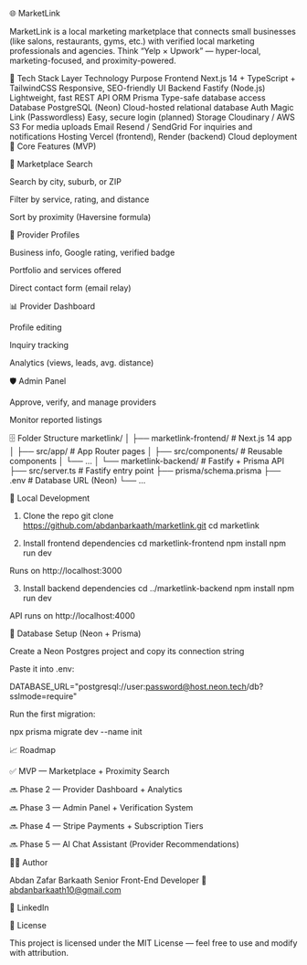 🌐 MarketLink

MarketLink is a local marketing marketplace that connects small businesses (like salons, restaurants, gyms, etc.) with verified local marketing professionals and agencies.
Think “Yelp × Upwork” — hyper-local, marketing-focused, and proximity-powered.

🚀 Tech Stack
Layer	Technology	Purpose
Frontend	Next.js 14 + TypeScript + TailwindCSS	Responsive, SEO-friendly UI
Backend	Fastify (Node.js)	Lightweight, fast REST API
ORM	Prisma	Type-safe database access
Database	PostgreSQL (Neon)	Cloud-hosted relational database
Auth	Magic Link (Passwordless)	Easy, secure login (planned)
Storage	Cloudinary / AWS S3	For media uploads
Email	Resend / SendGrid	For inquiries and notifications
Hosting	Vercel (frontend), Render (backend)	Cloud deployment
🧩 Core Features (MVP)

📍 Marketplace Search

Search by city, suburb, or ZIP

Filter by service, rating, and distance

Sort by proximity (Haversine formula)

👤 Provider Profiles

Business info, Google rating, verified badge

Portfolio and services offered

Direct contact form (email relay)

📊 Provider Dashboard

Profile editing

Inquiry tracking

Analytics (views, leads, avg. distance)

🛡️ Admin Panel

Approve, verify, and manage providers

Monitor reported listings

🗄️ Folder Structure
marketlink/
│
├── marketlink-frontend/   # Next.js 14 app
│   ├── src/app/           # App Router pages
│   ├── src/components/    # Reusable components
│   └── ...
│
└── marketlink-backend/    # Fastify + Prisma API
    ├── src/server.ts      # Fastify entry point
    ├── prisma/schema.prisma
    ├── .env               # Database URL (Neon)
    └── ...

🧱 Local Development
1. Clone the repo
git clone https://github.com/abdanbarkaath/marketlink.git
cd marketlink

2. Install frontend dependencies
cd marketlink-frontend
npm install
npm run dev


Runs on http://localhost:3000

3. Install backend dependencies
cd ../marketlink-backend
npm install
npm run dev


API runs on http://localhost:4000

🧮 Database Setup (Neon + Prisma)

Create a Neon Postgres project and copy its connection string

Paste it into .env:

DATABASE_URL="postgresql://user:password@host.neon.tech/db?sslmode=require"


Run the first migration:

npx prisma migrate dev --name init

📈 Roadmap

✅ MVP — Marketplace + Proximity Search

🔜 Phase 2 — Provider Dashboard + Analytics

🔜 Phase 3 — Admin Panel + Verification System

🔜 Phase 4 — Stripe Payments + Subscription Tiers

🔜 Phase 5 — AI Chat Assistant (Provider Recommendations)

🧑‍💻 Author

Abdan Zafar Barkaath
Senior Front-End Developer
📧 abdanbarkaath10@gmail.com

🔗 LinkedIn

🪪 License

This project is licensed under the MIT License — feel free to use and modify with attribution.
